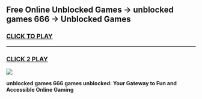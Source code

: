 
## Free Online Unblocked Games → unblocked games 666 → Unblocked Games
<h3>
<a href="https://premium.freeplayer.one?title=unblocked_games_666&ref=21F">CLICK TO PLAY</a></h3>
<hr>

<h3>
<a href="https://premium.freeplayer.one?title=unblocked_games_666&ref=21F">CLICK 2 PLAY</a>
  
</h3>

<a href="https://premium.freeplayer.one?title=unblocked_games_666&ref=21F/"><img src="https://clearcache.store/games.png"></a>


**unblocked games 666 games unblocked: Your Gateway to Fun and Accessible Online Gaming**
